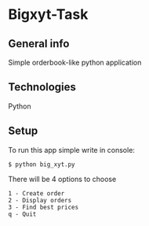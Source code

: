 # Bigxyt-Task
## General info
Simple orderbook-like python application
## Technologies
Python
## Setup
To run this app simple write in console:
```
$ python big_xyt.py
```
There will be 4 options to choose
```
1 - Create order
2 - Display orders
3 - Find best prices
q - Quit
```


